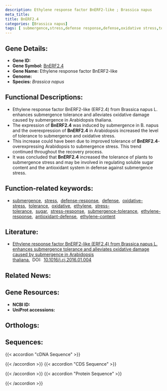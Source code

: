 ```yaml
---
description: Ethylene response factor BnERF2-like ; Brassica napus
meta_title:
title: BnERF2.4
categories: [Brassica napus]
tags: [ submergence,stress,defense response,defense,oxidative stress,tolerance,oxidative,ethylene,stress tolerance,sugar,stress response,submergence tolerance,ethylene response,antioxidant defense,ethylene content ]
---
```


## Gene Details:
- **Gene ID:** []()
- **Gene Symbol:** <u>BnERF2.4</u>
- **Gene Name:** Ethylene response factor BnERF2-like
- **Genome:** 
- **Species:** *Brassica napus*

## Functional Descriptions:
   - Ethylene response factor BnERF2-like (ERF2.4) from Brassica napus L. enhances submergence tolerance and alleviates oxidative damage caused by submergence in Arabidopsis thaliana.
   - The expression of **BnERF2.4** was induced by submergence in B. napus and the overexpression of **BnERF2.4** in Arabidopsis increased the level of tolerance to submergence and oxidative stress.
   - This increase could have been due to improved tolerance of **BnERF2.4**-overexpressing Arabidopsis to submergence stress. This trend continued throughout the recovery process.
   - It was concluded that **BnERF2.4** increased the tolerance of plants to submergence stress and may be involved in regulating soluble sugar content and the antioxidant system in defense against submergence stress.

## Function-related keywords:
   - [submergence](/tags/submergence/),&nbsp;&nbsp;[stress](/tags/stress/),&nbsp;&nbsp;[defense-response](/tags/defense-response/),&nbsp;&nbsp;[defense](/tags/defense/),&nbsp;&nbsp;[oxidative-stress](/tags/oxidative-stress/),&nbsp;&nbsp;[tolerance](/tags/tolerance/),&nbsp;&nbsp;[oxidative](/tags/oxidative/),&nbsp;&nbsp;[ethylene](/tags/ethylene/),&nbsp;&nbsp;[stress-tolerance](/tags/stress-tolerance/),&nbsp;&nbsp;[sugar](/tags/sugar/),&nbsp;&nbsp;[stress-response](/tags/stress-response/),&nbsp;&nbsp;[submergence-tolerance](/tags/submergence-tolerance/),&nbsp;&nbsp;[ethylene-response](/tags/ethylene-response/),&nbsp;&nbsp;[antioxidant-defense](/tags/antioxidant-defense/),&nbsp;&nbsp;[ethylene-content](/tags/ethylene-content/)

## Literature:
   - [Ethylene response factor BnERF2-like (ERF2.4) from Brassica napus L. enhances submergence tolerance and alleviates oxidative damage caused by submergence in Arabidopsis thaliana.](https://www.doi.org/10.1016/j.cj.2016.01.004)&nbsp;&nbsp;DOI:&nbsp;&nbsp;[10.1016/j.cj.2016.01.004](https://www.doi.org/10.1016/j.cj.2016.01.004)

## Related News:

## Gene Resources:
- **NCBI ID:**  [](https://www.ncbi.nlm.nih.gov/search/all/?term=)
- **UniProt accessions:**  [](https://www.uniprot.org/uniprotkb//entry)

## Orthologs:

## Sequences:
{{< accordion "cDNA Sequence" >}}

{{< /accordion >}}
{{< accordion "CDS Sequence" >}}

{{< /accordion >}}
{{< accordion "Protein Sequence" >}}

{{< /accordion >}}

